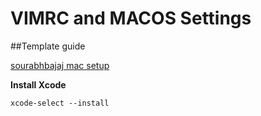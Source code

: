 # VIMRC and MACOS Settings

##Template guide

[sourabhbajaj mac setup](https://sourabhbajaj.com/mac-setup/)

**Install Xcode**
```
xcode-select --install
```
